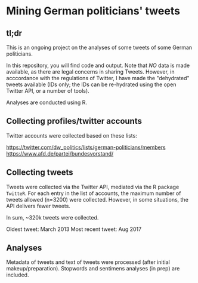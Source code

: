 Mining German politicians' tweets
=================================


## tl;dr

This is an ongoing project on the analyses of some tweets of some German politicians.

In this repository, you will find code and output. Note that *NO* data is made available, as there are legal concerns in sharing Tweets. However, in acccordance with the regulations of Twitter, I have made the "dehydrated" tweets available (IDs only; the IDs can be re-hydrated using the open Twitter API, or a number of tools).

Analyses are conducted using R.


## Collecting profiles/twitter accounts
Twitter accounts were collected based on these lists:

https://twitter.com/dw_politics/lists/german-politicians/members
https://www.afd.de/partei/bundesvorstand/

## Collecting tweets

Tweets were collected via the Twitter API, mediated via the R package `TwitteR`. For each entry in the list of accounts, the maximum number of tweets allowed (n=3200) were collected. However, in some situations, the API delivers fewer tweets.

In sum, ~320k tweets were collected.

Oldest tweet: March 2013
Most recent tweet: Aug 2017


## Analyses

Metadata of tweets and text of tweets were processed (after initial makeup/preparation). Stopwords and sentimens analyses (in prep) are included.
